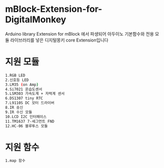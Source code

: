 # mBlock-Extension-for-DigitalMonkey
Arduino library Extension for mBlock 에서 파생되어 아두이노 기본함수와 전용 모듈 라이브러리를 넣은 디지털몽키 core Extension입니다
# 지원 모듈
```sh
1.RGB LED
2.신호등 LED
3.LM35 (on Amp)
4.Si7021 온습도센서
5.LSM303 가속도계 + 자력계 센서
6.DS1307 tiny RTC
7.L9110S DC 모터 드라이버
8.IR 송신 
9.IR 수신 모듈
10.LCD I2C 인터페이스
11.TM1637 7-세그먼트 FND
12.HC-06 블루투스 모듈
```
# 지원 함수
```sh
1.map 함수
```
